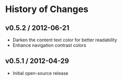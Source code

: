History of Changes
==================

## v0.5.2 / 2012-06-21

- Darken the content text color for better readability
- Enhance navigation contrast colors

## v0.5.1 / 2012-04-29

- Initial open-source release